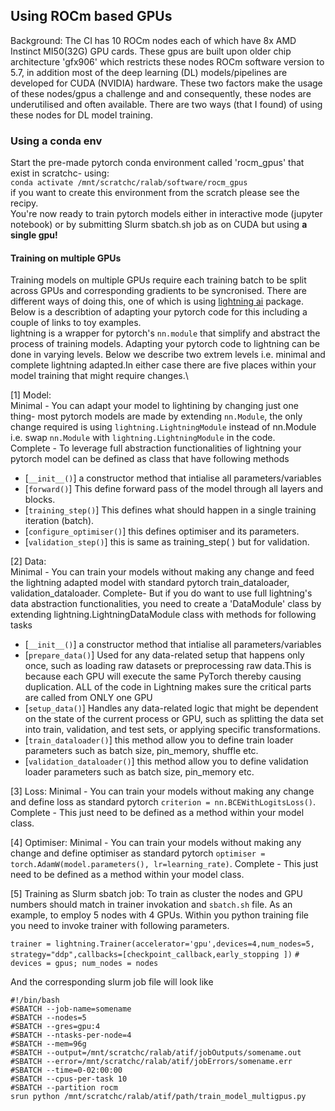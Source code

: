 ## Using ROCm based GPUs <a id="rocm"></a>
Background: The CI has 10 ROCm nodes each of which have 8x  AMD Instinct MI50(32G) GPU cards. These gpus are built upon older chip architecture 'gfx906' which restricts these nodes ROCm software version to 5.7, in addition most of the deep learning (DL) models/pipelines are developed 
for CUDA (NVIDIA) hardware. These two factors make the usage of these nodes/gpus a challenge and and consequently, these nodes are underutilised and often available. 
There are two ways (that I found) of using these nodes for DL model training.

### Using a conda env 
Start the pre-made pytorch conda environment called 'rocm_gpus' that exist in scratchc- using:\
```conda activate /mnt/scratchc/ralab/software/rocm_gpus```\
if you want to create this environment from the scratch please see the recipy.\
You're now ready to train pytorch models either in interactive mode (jupyter notebook) or by submitting Slurm sbatch.sh job as on CUDA but using **a single gpu!** 
#### Training on multiple GPUs
Training models on multiple GPUs require each training batch to be split across GPUs and corresponding gradients to be syncronised. There are different ways of doing this, one of which is using [lightning ai](https://lightning.ai/) package. Below is a describtion of adapting your pytorch code for this including a couple of links to toy examples.\
lightning is a wrapper for pytorch's ```nn.module``` that simplify and abstract the process of training models. Adapting your pytorch code to lightning can be done in varying levels. Below we describe two extrem levels i.e. minimal and complete lightning adapted.In either case there are five places within your model training that might require changes.\

[1] Model:\
Minimal - You can adapt your model to lightining by changing just one thing- most pytorch models are made by extending ```nn.Module```, the only change required is using ```lightning.LightningModule``` instead of nn.Module i.e. swap ```nn.Module``` with ```lightning.LightningModule``` in the code.\
Complete - To leverage full abstraction functionalities of lightning your pytorch model can be defined as class that have following methods
- [```__init__()```] a constructor method that intialise all parameters/variables
- [```forward()```] This define forward pass of the model through all layers and blocks.
- [```training_step()```] This defines what should happen in a single training iteration (batch).
- [```configure_optimiser()```] this defines optimiser and its parameters.
- [```validation_step()```] this is same as training_step( ) but for validation.




[2] Data:  
Minimal - You can train your models without making any change and feed the lightning adapted model with standard pytorch train_dataloader, validation_dataloader. 
Complete- But if you do want to use full lightning's data abstraction functionalities, you need to create a 'DataModule' class by extending lightning.LightningDataModule class with methods for following tasks
- [```__init__()```] a constructor method that intialise all parameters/variables
- [```prepare_data()```] Used for any data-related setup that happens only once, such as loading raw datasets or preprocessing raw data.This is because each GPU will execute the same PyTorch thereby causing duplication. ALL of the code in Lightning makes sure the critical parts are called from ONLY one GPU
- [```setup_data()```] Handles any data-related logic that might be dependent on the state of the current process or GPU, such as splitting the data set into train, validation, and test sets, or applying specific transformations.
- [```train_dataloader()```] this method allow you to define train loader parameters such as batch size, pin_memory, shuffle etc.
- [```validation_dataloader()```] this method allow you to define validation loader parameters such as batch size, pin_memory etc.

[3] Loss:
Minimal - You can train your models without making any change and define loss as standard pytorch ```criterion = nn.BCEWithLogitsLoss()```.
Complete - This just need to be defined as a method within your model class. 

[4] Optimiser:
Minimal - You can train your models without making any change and define optimiser as standard pytorch ```optimiser = torch.AdamW(model.parameters(), lr=learning_rate)```.
Complete - This just need to be defined as a method within your model class.

[5] Training as Slurm sbatch job: To train as cluster the nodes and GPU numbers should match in trainer invokation and ```sbatch.sh``` file. As an example, to employ 5 nodes with 4 GPUs. Within you python training file you need to invoke trainer with following parameters.

```trainer = lightning.Trainer(accelerator='gpu',devices=4,num_nodes=5, strategy="ddp",callbacks=[checkpoint_callback,early_stopping ])``` ```# devices = gpus; num_nodes = nodes```

And the corresponding slurm job file will look like 
```
#!/bin/bash
#SBATCH --job-name=somename
#SBATCH --nodes=5
#SBATCH --gres=gpu:4
#SBATCH --ntasks-per-node=4
#SBATCH --mem=96g
#SBATCH --output=/mnt/scratchc/ralab/atif/jobOutputs/somename.out
#SBATCH --error=/mnt/scratchc/ralab/atif/jobErrors/somename.err
#SBATCH --time=0-02:00:00
#SBATCH --cpus-per-task 10
#SBATCH --partition rocm
srun python /mnt/scratchc/ralab/atif/path/train_model_multigpus.py

```












